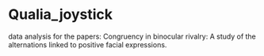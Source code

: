 # Qualia_joystick
data analysis for the papers: Congruency in binocular rivalry: A study of the alternations linked to positive facial expressions.
